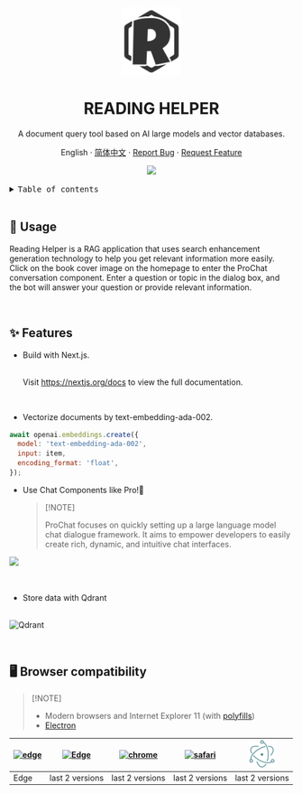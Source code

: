 <div align="center">

<img height="120" src="public/logo.png">

<h1>READING HELPER</h1>

A document query tool based on AI large models and vector databases.

English · [简体中文](./README.zh-CN.md) · [Report Bug][github-issues-link] · [Request Feature][github-issues-link]

[![][ant-design-shield]][ant-design-link]

</div>
<details>
<summary><kbd>Table of contents</kbd></summary>

#### TOC

- [🔨 Usage](#-usage)
- [✨ Features](#-features)
- [🖥 Browser compatibility](#-browser-compatibility)

####

</details>
<br/>

## 🔨 Usage

Reading Helper is a RAG application that uses search enhancement generation technology to help you get relevant information more easily. Click on the book cover image on the homepage to enter the ProChat conversation component. Enter a question or topic in the dialog box, and the bot will answer your question or provide relevant information.

<br/>

## ✨ Features

- Build with Next.js.

  <br/>Visit https://nextjs.org/docs to view the full documentation.

  <br/>

- Vectorize documents by text-embedding-ada-002.

```jsx
await openai.embeddings.create({
  model: 'text-embedding-ada-002',
  input: item,
  encoding_format: 'float',
});
```

- Use Chat Components like Pro!🤖
  > \[!NOTE]
  >
  > ProChat focuses on quickly setting up a large language model chat dialogue framework. It aims to empower developers to easily create rich, dynamic, and intuitive chat interfaces.

![](https://gw.alipayobjects.com/zos/kitchen/Aa%2452FxhWU/pro-chat.webp)

<br/>

- Store data with Qdrant

<br/> <img height="100" src="https://github.com/qdrant/qdrant/raw/master/docs/logo.svg" alt="Qdrant">

<br/>

## 🖥 Browser compatibility

> \[!NOTE]
>
> - Modern browsers and Internet Explorer 11 (with [polyfills](https://stackoverflow.com/questions/57020976/polyfills-in-2019-for-ie11))
> - [Electron](https://www.electronjs.org/)

| [![edge](https://raw.githubusercontent.com/alrra/browser-logos/master/src/edge/edge_48x48.png)](http://godban.github.io/browsers-support-badges/) | [![Edge](https://raw.githubusercontent.com/alrra/browser-logos/master/src/firefox/firefox_48x48.png)](http://godban.github.io/browsers-support-badges/) | [![chrome](https://raw.githubusercontent.com/alrra/browser-logos/master/src/chrome/chrome_48x48.png)](http://godban.github.io/browsers-support-badges/) | [![safari](https://raw.githubusercontent.com/alrra/browser-logos/master/src/safari/safari_48x48.png)](http://godban.github.io/browsers-support-badges/) | [![electron_48x48](https://raw.githubusercontent.com/alrra/browser-logos/master/src/electron/electron_48x48.png)](http://godban.github.io/browsers-support-badges/) |
| --- | --- | --- | --- | --- |
| Edge | last 2 versions | last 2 versions | last 2 versions | last 2 versions |

<br/>

<!-- 链接组 -->

[ant-design-shield]: https://img.shields.io/badge/-Ant%20Design-1677FF?labelColor=black&logo=antdesign&style=flat-square
[ant-design-link]: https://ant.design
[github-issues-link]: https://github.com/microappteam/book-read-ai/issues
